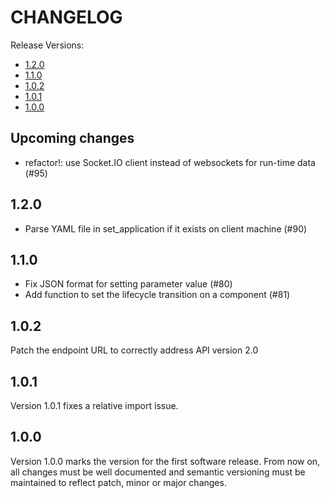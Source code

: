# CHANGELOG

Release Versions:

- [1.2.0](#120)
- [1.1.0](#102)
- [1.0.2](#102)
- [1.0.1](#101)
- [1.0.0](#100)

## Upcoming changes

- refactor!: use Socket.IO client instead of websockets for run-time data (#95)

## 1.2.0

- Parse YAML file in set_application if it exists on client machine (#90)

## 1.1.0

- Fix JSON format for setting parameter value (#80)
- Add function to set the lifecycle transition on a component (#81)

## 1.0.2

Patch the endpoint URL to correctly address API version 2.0

## 1.0.1

Version 1.0.1 fixes a relative import issue.

## 1.0.0

Version 1.0.0 marks the version for the first software release. From now on, all changes must be well documented and
semantic versioning must be maintained to reflect patch, minor or major changes.
